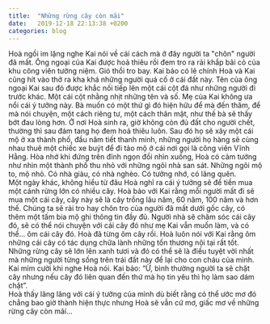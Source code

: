 ```yaml
---
title:  "Những rừng cây còn mãi"
date:   2019-12-18 22:13:38 +0200
categories: blog
---
```

Hoà ngồi im lặng nghe Kai nói về cái cách mà ở đây người ta "chôn" người đã mất. Ông ngoại của Kai được hoả thiêu rồi đem tro ra rải khắp bãi cỏ của khu công viên tưởng niệm. Gió thổi tro bay. Kai bảo có lẽ chính Hoà và Kai cũng hít vào thở ra kha khá những người quá cố ở cái đất này. Tên của ông ngoại Kai sau đó được khắc nối tiếp lên một cái cột đá như những người đi trước khác. Một cái cột nhằng nhịt những tên và số. Mẹ của Kai không ưa nổi cái ý tưởng này. Bà muốn có một thứ gì đó hiện hữu để mà đến thăm, để mà nói chuyện, một cách riêng tư, một cách thân mật, như thế bà sẽ thấy bớt đau lòng hơn.
Ở nơi Hoà sinh ra, giờ không còn đủ đất cho người chết, thường thì sau đám tang họ đem hoả thiêu luôn. Sau đó họ sẽ xây một cái mộ ở xa thành phố, đầu năm tiết thanh minh, những người họ hàng sẽ cùng nhau thuê một chiếc xe buýt để đi tảo mộ ở cái nơi gọi là công viên Vĩnh Hằng. Hòa nhớ khi đứng trên đỉnh ngọn đồi nhìn xuống, Hoà có cảm tưởng như nhìn một thành phố thu nhỏ với những ngôi nhà san sát. Những ngôi mộ to, mộ nhỏ. Có nhà giàu, có nhà nghèo. Có tưởng nhớ, có lãng quên.  
Một ngày khác, không hiểu từ đâu Hoà nghĩ ra cái ý tưởng sẽ để tiền mua một cánh rừng lớn có nhiều cây. Hoà bảo với Kai rằng mỗi người mất đi sẽ mua một cái cây, cây này sẽ là cây trồng lâu năm, 60 năm, 100 năm và hơn thế. Chúng ta sẽ rải tro hay chôn tro của người đã mất dưới gốc cây, có thêm một tấm bia mộ ghi thông tin đầy đủ. Người nhà sẽ chăm sóc cái cây đó, sẽ có thể nói chuyện với cái cây đó như mẹ Kai vẫn muốn làm, và có thể... ôm cái cây đó. Hoà đã từng ôm cây rồi. Hoà luôn nói với Kai rằng ôm những cái cây có tác dụng chữa lành những tổn thương nội tại rất tốt. Những rừng cây sẽ lớn lên xanh tươi và đó có thể sẽ là điều tuyệt vời nhất mà những người từng sống trên trái đất này để lại cho con cháu của mình. Kai mỉm cười khi nghe Hoà nói. Kai bảo: “Ừ, bình thường người ta sẽ chặt cây nhưng nếu cây đó liên quan đến thứ mà họ tin yêu thì họ làm sao dám chặt”.  
Hoà thấy lâng lâng với cái ý tưởng của mình dù biết rằng có thể ước mơ đó chẳng bao giờ thành hiện thực nhưng Hoà sẽ vẫn cứ mơ, giấc mơ về những rừng cây còn mãi…
